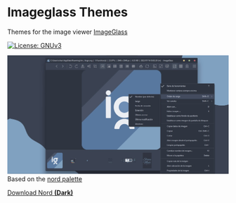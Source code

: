 # Imageglass Themes
Themes for the image viewer [ImageGlass](https://github.com/d2phap/ImageGlass)

[![License: GNUv3](https://img.shields.io/badge/License-GNU-brightgreen.svg)](https://www.gnu.org/licenses/gpl-3.0.html)

![Nord Theme for ImageGlass Preview](https://github.com/SleepyMatt/imageglass-themes/blob/6780b57124327091411a28cee0840c01f865bd72/resourcesreadme/preview.jpg)
Based on the [nord palette](https://github.com/arcticicestudio/nord)

[Download Nord **(Dark)**](https://imageglass.org/theme/Nord-Theme-Dark-SleepyMatt-47)
